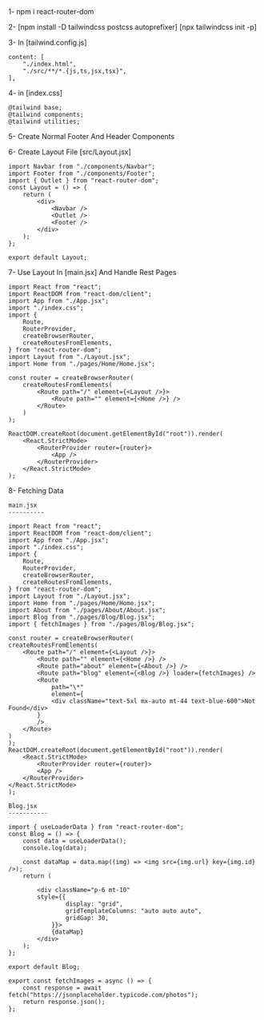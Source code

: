 1- npm i react-router-dom

2- [npm install -D tailwindcss postcss autoprefixer] [npx tailwindcss init -p]

3- In [tailwind.config.js]

    content: [
        "./index.html",
        "./src/**/*.{js,ts,jsx,tsx}",
    ],

4- in [index.css]

    @tailwind base;
    @tailwind components;
    @tailwind utilities;

5- Create Normal Footer And Header Components

6- Create Layout File [src/Layout.jsx]

    import Navbar from "./components/Navbar";
    import Footer from "./components/Footer";
    import { Outlet } from "react-router-dom";
    const Layout = () => {
        return (
            <div>
                <Navbar />
                <Outlet />
                <Footer />
            </div>
        );
    };

    export default Layout;

7- Use Layout In [main.jsx] And Handle Rest Pages

    import React from "react";
    import ReactDOM from "react-dom/client";
    import App from "./App.jsx";
    import "./index.css";
    import {
        Route,
        RouterProvider,
        createBrowserRouter,
        createRoutesFromElements,
    } from "react-router-dom";
    import Layout from "./Layout.jsx";
    import Home from "./pages/Home/Home.jsx";

    const router = createBrowserRouter(
        createRoutesFromElements(
            <Route path="/" element={<Layout />}>
                <Route path="" element={<Home />} />
            </Route>
        )
    );

    ReactDOM.createRoot(document.getElementById("root")).render(
        <React.StrictMode>
            <RouterProvider router={router}>
                <App />
            </RouterProvider>
        </React.StrictMode>
    );

8- Fetching Data

    main.jsx
    ----------

    import React from "react";
    import ReactDOM from "react-dom/client";
    import App from "./App.jsx";
    import "./index.css";
    import {
        Route,
        RouterProvider,
        createBrowserRouter,
        createRoutesFromElements,
    } from "react-router-dom";
    import Layout from "./Layout.jsx";
    import Home from "./pages/Home/Home.jsx";
    import About from "./pages/About/About.jsx";
    import Blog from "./pages/Blog/Blog.jsx";
    import { fetchImages } from "./pages/Blog/Blog.jsx";

    const router = createBrowserRouter(
    createRoutesFromElements(
        <Route path="/" element={<Layout />}>
            <Route path="" element={<Home />} />
            <Route path="about" element={<About />} />
            <Route path="blog" element={<Blog />} loader={fetchImages} />
            <Route
                path="\*"
                element={
                <div className="text-5xl mx-auto mt-44 text-blue-600">Not Found</div>
            }
            />
        </Route>
    )
    );
    ReactDOM.createRoot(document.getElementById("root")).render(
        <React.StrictMode>
            <RouterProvider router={router}>
            <App />
        </RouterProvider>
    </React.StrictMode>
    );

    Blog.jsx
    -----------

    import { useLoaderData } from "react-router-dom";
    const Blog = () => {
        const data = useLoaderData();
        console.log(data);

        const dataMap = data.map((img) => <img src={img.url} key={img.id} />);
        return (

            <div className="p-6 mt-10"
            style={{
                    display: "grid",
                    gridTemplateColumns: "auto auto auto",
                    gridGap: 30,
                }}>
                {dataMap}
            </div>
        );
    };

    export default Blog;

    export const fetchImages = async () => {
        const response = await fetch("https://jsonplaceholder.typicode.com/photos");
        return response.json();
    };
